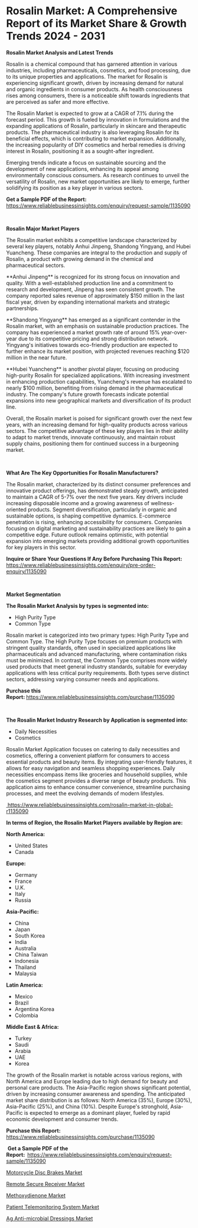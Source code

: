 <p><h1>Rosalin Market: A Comprehensive Report of its Market Share & Growth Trends 2024 - 2031</h1></p><p><strong>Rosalin Market Analysis and Latest Trends</strong></p>
<p><p>Rosalin is a chemical compound that has garnered attention in various industries, including pharmaceuticals, cosmetics, and food processing, due to its unique properties and applications. The market for Rosalin is experiencing significant growth, driven by increasing demand for natural and organic ingredients in consumer products. As health consciousness rises among consumers, there is a noticeable shift towards ingredients that are perceived as safer and more effective.</p><p>The Rosalin Market is expected to grow at a CAGR of 7.1% during the forecast period. This growth is fueled by innovation in formulations and the expanding applications of Rosalin, particularly in skincare and therapeutic products. The pharmaceutical industry is also leveraging Rosalin for its beneficial effects, which is contributing to market expansion. Additionally, the increasing popularity of DIY cosmetics and herbal remedies is driving interest in Rosalin, positioning it as a sought-after ingredient.</p><p>Emerging trends indicate a focus on sustainable sourcing and the development of new applications, enhancing its appeal among environmentally conscious consumers. As research continues to unveil the versatility of Rosalin, new market opportunities are likely to emerge, further solidifying its position as a key player in various sectors.</p></p>
<p><strong>Get a Sample PDF of the Report:&nbsp;</strong> <a href="https://www.reliablebusinessinsights.com/enquiry/request-sample/1135090?utm_campaign=97&utm_medium=2&utm_source=Github&utm_content=ia&utm_term=10112024&utm_id=rosalin">https://www.reliablebusinessinsights.com/enquiry/request-sample/1135090</a></p>
<p>&nbsp;</p>
<p><strong>Rosalin Major Market Players</strong></p>
<p><p>The Rosalin market exhibits a competitive landscape characterized by several key players, notably Anhui Jinpeng, Shandong Yingyang, and Hubei Yuancheng. These companies are integral to the production and supply of Rosalin, a product with growing demand in the chemical and pharmaceutical sectors.</p><p>**Anhui Jinpeng** is recognized for its strong focus on innovation and quality. With a well-established production line and a commitment to research and development, Jinpeng has seen consistent growth. The company reported sales revenue of approximately $150 million in the last fiscal year, driven by expanding international markets and strategic partnerships.</p><p>**Shandong Yingyang** has emerged as a significant contender in the Rosalin market, with an emphasis on sustainable production practices. The company has experienced a market growth rate of around 15% year-over-year due to its competitive pricing and strong distribution network. Yingyang's initiatives towards eco-friendly production are expected to further enhance its market position, with projected revenues reaching $120 million in the near future.</p><p>**Hubei Yuancheng** is another pivotal player, focusing on producing high-purity Rosalin for specialized applications. With increasing investment in enhancing production capabilities, Yuancheng's revenue has escalated to nearly $100 million, benefiting from rising demand in the pharmaceutical industry. The company's future growth forecasts indicate potential expansions into new geographical markets and diversification of its product line.</p><p>Overall, the Rosalin market is poised for significant growth over the next few years, with an increasing demand for high-quality products across various sectors. The competitive advantage of these key players lies in their ability to adapt to market trends, innovate continuously, and maintain robust supply chains, positioning them for continued success in a burgeoning market.</p></p>
<p>&nbsp;</p>
<p><strong>What Are The Key Opportunities For Rosalin Manufacturers?</strong></p>
<p><p>The Rosalin market, characterized by its distinct consumer preferences and innovative product offerings, has demonstrated steady growth, anticipated to maintain a CAGR of 5-7% over the next five years. Key drivers include increasing disposable income and a growing awareness of wellness-oriented products. Segment diversification, particularly in organic and sustainable options, is shaping competitive dynamics. E-commerce penetration is rising, enhancing accessibility for consumers. Companies focusing on digital marketing and sustainability practices are likely to gain a competitive edge. Future outlook remains optimistic, with potential expansion into emerging markets providing additional growth opportunities for key players in this sector.</p></p>
<p><strong>Inquire or Share Your Questions If Any Before Purchasing This Report:</strong> <a href="https://www.reliablebusinessinsights.com/enquiry/pre-order-enquiry/1135090?utm_campaign=97&utm_medium=2&utm_source=Github&utm_content=ia&utm_term=10112024&utm_id=rosalin">https://www.reliablebusinessinsights.com/enquiry/pre-order-enquiry/1135090</a></p>
<p>&nbsp;</p>
<p><strong>Market Segmentation</strong></p>
<p><strong>The Rosalin Market Analysis by types is segmented into:</strong></p>
<p><ul><li>High Purity Type</li><li>Common Type</li></ul></p>
<p><p>Rosalin market is categorized into two primary types: High Purity Type and Common Type. The High Purity Type focuses on premium products with stringent quality standards, often used in specialized applications like pharmaceuticals and advanced manufacturing, where contamination risks must be minimized. In contrast, the Common Type comprises more widely used products that meet general industry standards, suitable for everyday applications with less critical purity requirements. Both types serve distinct sectors, addressing varying consumer needs and applications.</p></p>
<p><strong>Purchase this Report:&nbsp;</strong><a href="https://www.reliablebusinessinsights.com/purchase/1135090?utm_campaign=97&utm_medium=2&utm_source=Github&utm_content=ia&utm_term=10112024&utm_id=rosalin">https://www.reliablebusinessinsights.com/purchase/1135090</a></p>
<p>&nbsp;</p>
<p><strong>The Rosalin Market Industry Research by Application is segmented into:</strong></p>
<p><ul><li>Daily Necessities</li><li>Cosmetics</li></ul></p>
<p><p>Rosalin Market Application focuses on catering to daily necessities and cosmetics, offering a convenient platform for consumers to access essential products and beauty items. By integrating user-friendly features, it allows for easy navigation and seamless shopping experiences. Daily necessities encompass items like groceries and household supplies, while the cosmetics segment provides a diverse range of beauty products. This application aims to enhance consumer convenience, streamline purchasing processes, and meet the evolving demands of modern lifestyles.</p></p>
<p><a href="https://www.reliablebusinessinsights.com/rosalin-market-in-global-r1135090?utm_campaign=97&utm_medium=2&utm_source=Github&utm_content=ia&utm_term=10112024&utm_id=rosalin">&nbsp;https://www.reliablebusinessinsights.com/rosalin-market-in-global-r1135090</a></p>
<p><strong>In terms of Region, the Rosalin Market Players available by Region are:</strong></p>
<p>
    <p> <strong> North America: </strong>
        <ul>
            <li>United States</li>
            <li>Canada</li>
        </ul>
        </p> 
    <p> <strong> Europe: </strong>
        <ul>
            <li>Germany</li>
            <li>France</li>
            <li>U.K.</li>
            <li>Italy</li>
            <li>Russia</li>
        </ul>
        </p> 
    <p> <strong> Asia-Pacific: </strong>
        <ul>
            <li>China</li>
            <li>Japan</li>
            <li>South Korea</li>
            <li>India</li>
            <li>Australia</li>
            <li>China Taiwan</li>
            <li>Indonesia</li>
            <li>Thailand</li>
            <li>Malaysia</li>
        </ul>
        </p> 
    <p> <strong> Latin America: </strong>
        <ul>
            <li>Mexico</li>
            <li>Brazil</li>
            <li>Argentina Korea</li>
            <li>Colombia</li>
        </ul>
        </p> 
    <p> <strong> Middle East & Africa: </strong>
        <ul>
            <li>Turkey</li>
            <li>Saudi</li>
            <li>Arabia</li>
            <li>UAE</li>
            <li>Korea</li>
        </ul>
    </p>
    </p>
<p><p>The growth of the Rosalin market is notable across various regions, with North America and Europe leading due to high demand for beauty and personal care products. The Asia-Pacific region shows significant potential, driven by increasing consumer awareness and spending. The anticipated market share distribution is as follows: North America (35%), Europe (30%), Asia-Pacific (25%), and China (10%). Despite Europe's stronghold, Asia-Pacific is expected to emerge as a dominant player, fueled by rapid economic development and consumer trends.</p></p>
<p><strong>Purchase this Report: </strong><a href="https://www.reliablebusinessinsights.com/purchase/1135090?utm_campaign=97&utm_medium=2&utm_source=Github&utm_content=ia&utm_term=10112024&utm_id=rosalin">https://www.reliablebusinessinsights.com/purchase/1135090</a></p>
<p>&nbsp;<strong>Get a Sample PDF of the Report:&nbsp;&nbsp;</strong><a href="https://www.reliablebusinessinsights.com/enquiry/request-sample/1135090?utm_campaign=97&utm_medium=2&utm_source=Github&utm_content=ia&utm_term=10112024&utm_id=rosalin">https://www.reliablebusinessinsights.com/enquiry/request-sample/1135090</a></p>
<p><strong></strong></p>
<p><p><a href="https://www.linkedin.com/pulse/motorcycle-disc-brakes-market-segmentation-geographical-regions-8dnkf?utm_campaign=97&utm_medium=2&utm_source=Github&utm_content=ia&utm_term=10112024&utm_id=rosalin">Motorcycle Disc Brakes Market</a></p><p><a href="https://www.linkedin.com/pulse/influencing-factors-remote-secure-receiver-market-insights-ndskf?utm_campaign=97&utm_medium=2&utm_source=Github&utm_content=ia&utm_term=10112024&utm_id=rosalin">Remote Secure Receiver Market</a></p><p><a href="https://github.com/alespiliffe/Market-Research-Report-List-1/blob/main/methoxydienone-market.md?utm_campaign=97&utm_medium=2&utm_source=Github&utm_content=ia&utm_term=10112024&utm_id=rosalin">Methoxydienone Market</a></p><p><a href="https://issuu.com/reportprime-2/docs/patient-telemonitoring-system-marke_68dd9f66f98749?utm_campaign=97&utm_medium=2&utm_source=Github&utm_content=ia&utm_term=10112024&utm_id=rosalin">Patient Telemonitoring System Market</a></p><p><a href="https://issuu.com/reportprime-2/docs/ag-anti-microbial-dressings-market-_6b2d452ef102b4?utm_campaign=97&utm_medium=2&utm_source=Github&utm_content=ia&utm_term=10112024&utm_id=rosalin">Ag Anti-microbial Dressings Market</a></p></p>